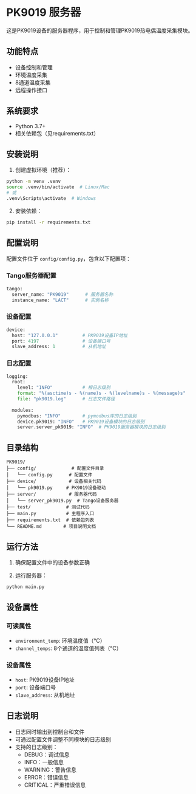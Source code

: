 # PK9019 服务器

这是PK9019设备的服务器程序，用于控制和管理PK9019热电偶温度采集模块。

## 功能特点

- 设备控制和管理
- 环境温度采集
- 8通道温度采集
- 远程操作接口

## 系统要求

- Python 3.7+
- 相关依赖包（见requirements.txt）

## 安装说明

1. 创建虚拟环境（推荐）：
```bash
python -m venv .venv
source .venv/bin/activate  # Linux/Mac
# 或
.venv\Scripts\activate  # Windows
```

2. 安装依赖：
```bash
pip install -r requirements.txt
```

## 配置说明

配置文件位于 `config/config.py`，包含以下配置项：

### Tango服务器配置
```python
tango:
  server_name: "PK9019"      # 服务器名称
  instance_name: "LACT"      # 实例名称
```

### 设备配置
```python
device:
  host: "127.0.0.1"         # PK9019设备IP地址
  port: 4197                # 设备端口号
  slave_address: 1          # 从机地址
```

### 日志配置
```python
logging:
  root:
    level: "INFO"           # 根日志级别
    format: "%(asctime)s - %(name)s - %(levelname)s - %(message)s"
    file: "pk9019.log"      # 日志文件路径
  
  modules:
    pymodbus: "INFO"        # pymodbus库的日志级别
    device.pk9019: "INFO"   # PK9019设备模块的日志级别
    server.server_pk9019: "INFO"  # PK9019服务器模块的日志级别
```

## 目录结构

```
PK9019/
├── config/             # 配置文件目录
│   └── config.py      # 配置文件
├── device/            # 设备相关代码
│   └── pk9019.py     # PK9019设备驱动
├── server/            # 服务器代码
│   └── server_pk9019.py  # Tango设备服务器
├── test/             # 测试代码
├── main.py           # 主程序入口
├── requirements.txt  # 依赖包列表
└── README.md        # 项目说明文档
```

## 运行方法

1. 确保配置文件中的设备参数正确

2. 运行服务器：
```bash
python main.py
```

## 设备属性

### 可读属性
- `environment_temp`: 环境温度值（℃）
- `channel_temps`: 8个通道的温度值列表（℃）

### 设备属性
- `host`: PK9019设备IP地址
- `port`: 设备端口号
- `slave_address`: 从机地址

## 日志说明

- 日志同时输出到控制台和文件
- 可通过配置文件调整不同模块的日志级别
- 支持的日志级别：
  - DEBUG：调试信息
  - INFO：一般信息
  - WARNING：警告信息
  - ERROR：错误信息
  - CRITICAL：严重错误信息 